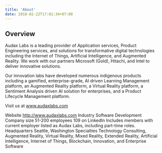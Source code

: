 ```yaml
---
title: 'About'
date: 2018-02-22T17:01:34+07:00
---
```


## Overview
Audax Labs is a leading provider of Application services, Product Engineering services, and solutions for transformative digital technologies including the Internet of Things, Artificial Intelligence, and Augmented Reality. We work with our partners Microsoft (Gold), Hitachi, and Intel to deliver innovative solutions. 

Our innovation labs have developed numerous indigenous products including a gamified, enterprise-grade, AI driven Learning Management platform, an Augmented Reality platform, a Virtual Reality platform, a Sentiment Analysis driven AI solution for enterprises, and a Product Lifecycle Management platform.

Visit us at www.audaxlabs.com

Website
http://www.audaxlabs.com
Industry
Software Development
Company size
51-200 employees
109 on LinkedIn 
Includes members with current employer listed as Audax Labs, including part-time roles.
Headquarters
Seattle, Washington
Specialties
Technology Consulting, Augmented Reality, Virtual Reality, Mixed Reality, Extended Reality, Artificial Intelligence, Internet of Things, Blockchain, Innovation, and Enterprise Software